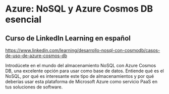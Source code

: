 # Azure: NoSQL y Azure Cosmos DB esencial
## Curso de LinkedIn Learning en español
https://www.linkedin.com/learning/desarrollo-nosql-con-cosmodb/casos-de-uso-de-azure-cosmos-db

Introdúcete en el mundo del almacenamiento NoSQL con Azure Cosmos DB, una excelente opción para usar como base de datos. Entiende qué es el NoSQL, por qué es interesante este tipo de almacenamientos y por qué deberías usar esta plataforma de Microsoft Azure como servicio PaaS en tus soluciones de software.
